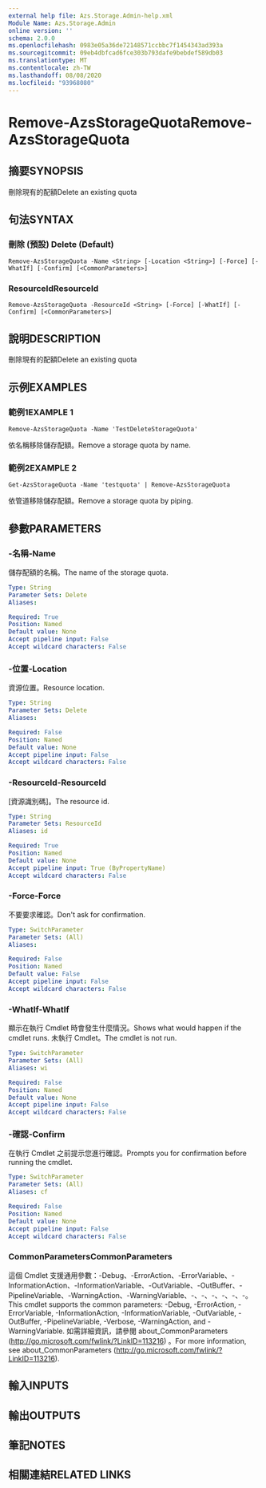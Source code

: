 ```yaml
---
external help file: Azs.Storage.Admin-help.xml
Module Name: Azs.Storage.Admin
online version: ''
schema: 2.0.0
ms.openlocfilehash: 0983e05a36de72148571ccbbc7f1454343ad393a
ms.sourcegitcommit: 09eb4dbfcad6fce303b793dafe9bebdef589db03
ms.translationtype: MT
ms.contentlocale: zh-TW
ms.lasthandoff: 08/08/2020
ms.locfileid: "93968080"
---
```

# <span data-ttu-id="decad-101">Remove-AzsStorageQuota</span><span class="sxs-lookup"><span data-stu-id="decad-101">Remove-AzsStorageQuota</span></span>

## <span data-ttu-id="decad-102">摘要</span><span class="sxs-lookup"><span data-stu-id="decad-102">SYNOPSIS</span></span>
<span data-ttu-id="decad-103">刪除現有的配額</span><span class="sxs-lookup"><span data-stu-id="decad-103">Delete an existing quota</span></span>

## <span data-ttu-id="decad-104">句法</span><span class="sxs-lookup"><span data-stu-id="decad-104">SYNTAX</span></span>

### <span data-ttu-id="decad-105">刪除 (預設) </span><span class="sxs-lookup"><span data-stu-id="decad-105">Delete (Default)</span></span>
```
Remove-AzsStorageQuota -Name <String> [-Location <String>] [-Force] [-WhatIf] [-Confirm] [<CommonParameters>]
```

### <span data-ttu-id="decad-106">ResourceId</span><span class="sxs-lookup"><span data-stu-id="decad-106">ResourceId</span></span>
```
Remove-AzsStorageQuota -ResourceId <String> [-Force] [-WhatIf] [-Confirm] [<CommonParameters>]
```

## <span data-ttu-id="decad-107">說明</span><span class="sxs-lookup"><span data-stu-id="decad-107">DESCRIPTION</span></span>
<span data-ttu-id="decad-108">刪除現有的配額</span><span class="sxs-lookup"><span data-stu-id="decad-108">Delete an existing quota</span></span>

## <span data-ttu-id="decad-109">示例</span><span class="sxs-lookup"><span data-stu-id="decad-109">EXAMPLES</span></span>

### <span data-ttu-id="decad-110">範例1</span><span class="sxs-lookup"><span data-stu-id="decad-110">EXAMPLE 1</span></span>
```
Remove-AzsStorageQuota -Name 'TestDeleteStorageQuota'
```

<span data-ttu-id="decad-111">依名稱移除儲存配額。</span><span class="sxs-lookup"><span data-stu-id="decad-111">Remove a storage quota by name.</span></span>

### <span data-ttu-id="decad-112">範例2</span><span class="sxs-lookup"><span data-stu-id="decad-112">EXAMPLE 2</span></span>
```
Get-AzsStorageQuota -Name 'testquota' | Remove-AzsStorageQuota
```

<span data-ttu-id="decad-113">依管道移除儲存配額。</span><span class="sxs-lookup"><span data-stu-id="decad-113">Remove a storage quota by piping.</span></span>

## <span data-ttu-id="decad-114">參數</span><span class="sxs-lookup"><span data-stu-id="decad-114">PARAMETERS</span></span>

### <span data-ttu-id="decad-115">-名稱</span><span class="sxs-lookup"><span data-stu-id="decad-115">-Name</span></span>
<span data-ttu-id="decad-116">儲存配額的名稱。</span><span class="sxs-lookup"><span data-stu-id="decad-116">The name of the storage quota.</span></span>

```yaml
Type: String
Parameter Sets: Delete
Aliases:

Required: True
Position: Named
Default value: None
Accept pipeline input: False
Accept wildcard characters: False
```

### <span data-ttu-id="decad-117">-位置</span><span class="sxs-lookup"><span data-stu-id="decad-117">-Location</span></span>
<span data-ttu-id="decad-118">資源位置。</span><span class="sxs-lookup"><span data-stu-id="decad-118">Resource location.</span></span>

```yaml
Type: String
Parameter Sets: Delete
Aliases:

Required: False
Position: Named
Default value: None
Accept pipeline input: False
Accept wildcard characters: False
```

### <span data-ttu-id="decad-119">-ResourceId</span><span class="sxs-lookup"><span data-stu-id="decad-119">-ResourceId</span></span>
<span data-ttu-id="decad-120">[資源識別碼]。</span><span class="sxs-lookup"><span data-stu-id="decad-120">The resource id.</span></span>

```yaml
Type: String
Parameter Sets: ResourceId
Aliases: id

Required: True
Position: Named
Default value: None
Accept pipeline input: True (ByPropertyName)
Accept wildcard characters: False
```

### <span data-ttu-id="decad-121">-Force</span><span class="sxs-lookup"><span data-stu-id="decad-121">-Force</span></span>
<span data-ttu-id="decad-122">不要要求確認。</span><span class="sxs-lookup"><span data-stu-id="decad-122">Don't ask for confirmation.</span></span>

```yaml
Type: SwitchParameter
Parameter Sets: (All)
Aliases:

Required: False
Position: Named
Default value: False
Accept pipeline input: False
Accept wildcard characters: False
```

### <span data-ttu-id="decad-123">-WhatIf</span><span class="sxs-lookup"><span data-stu-id="decad-123">-WhatIf</span></span>
<span data-ttu-id="decad-124">顯示在執行 Cmdlet 時會發生什麼情況。</span><span class="sxs-lookup"><span data-stu-id="decad-124">Shows what would happen if the cmdlet runs.</span></span>
<span data-ttu-id="decad-125">未執行 Cmdlet。</span><span class="sxs-lookup"><span data-stu-id="decad-125">The cmdlet is not run.</span></span>

```yaml
Type: SwitchParameter
Parameter Sets: (All)
Aliases: wi

Required: False
Position: Named
Default value: None
Accept pipeline input: False
Accept wildcard characters: False
```

### <span data-ttu-id="decad-126">-確認</span><span class="sxs-lookup"><span data-stu-id="decad-126">-Confirm</span></span>
<span data-ttu-id="decad-127">在執行 Cmdlet 之前提示您進行確認。</span><span class="sxs-lookup"><span data-stu-id="decad-127">Prompts you for confirmation before running the cmdlet.</span></span>

```yaml
Type: SwitchParameter
Parameter Sets: (All)
Aliases: cf

Required: False
Position: Named
Default value: None
Accept pipeline input: False
Accept wildcard characters: False
```

### <span data-ttu-id="decad-128">CommonParameters</span><span class="sxs-lookup"><span data-stu-id="decad-128">CommonParameters</span></span>
<span data-ttu-id="decad-129">這個 Cmdlet 支援通用參數：-Debug、-ErrorAction、-ErrorVariable、-InformationAction、-InformationVariable、-OutVariable、-OutBuffer、-PipelineVariable、-WarningAction、-WarningVariable、-、-、-、-、-、-。</span><span class="sxs-lookup"><span data-stu-id="decad-129">This cmdlet supports the common parameters: -Debug, -ErrorAction, -ErrorVariable, -InformationAction, -InformationVariable, -OutVariable, -OutBuffer, -PipelineVariable, -Verbose, -WarningAction, and -WarningVariable.</span></span> <span data-ttu-id="decad-130">如需詳細資訊，請參閱 about_CommonParameters (http://go.microsoft.com/fwlink/?LinkID=113216) 。</span><span class="sxs-lookup"><span data-stu-id="decad-130">For more information, see about_CommonParameters (http://go.microsoft.com/fwlink/?LinkID=113216).</span></span>

## <span data-ttu-id="decad-131">輸入</span><span class="sxs-lookup"><span data-stu-id="decad-131">INPUTS</span></span>

## <span data-ttu-id="decad-132">輸出</span><span class="sxs-lookup"><span data-stu-id="decad-132">OUTPUTS</span></span>

## <span data-ttu-id="decad-133">筆記</span><span class="sxs-lookup"><span data-stu-id="decad-133">NOTES</span></span>

## <span data-ttu-id="decad-134">相關連結</span><span class="sxs-lookup"><span data-stu-id="decad-134">RELATED LINKS</span></span>
